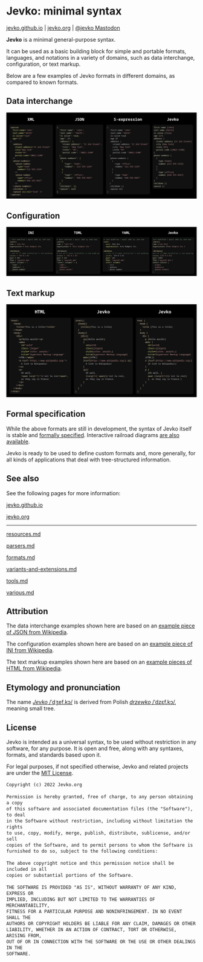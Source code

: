 # Jevko: minimal syntax 

[jevko.github.io](https://jevko.github.io) | [jevko.org](https://jevko.org) | [@jevko Mastodon](https://layer8.space/@jevko)

**Jevko** is a minimal general-purpose syntax.

It can be used as a basic building block for simple and portable formats, languages, and notations in a variety of domains, such as data interchange, configuration, or text markup.

Below are a few examples of Jevko formats in different domains, as compared to known formats.

## Data interchange

![Jevko compared to other syntaxes for data interchange](https://raw.githubusercontent.com/jevko/jevko/master/data-comparison.png)

## Configuration

![Jevko compared to other syntaxes for configuration](https://raw.githubusercontent.com/jevko/jevko/master/config-comparison.png)

## Text markup

![Jevko compared to other syntaxes for text markup](https://raw.githubusercontent.com/jevko/jevko/master/markup-comparison.png)

## Formal specification

While the above formats are still in development, the syntax of Jevko itself is stable and [formally specified](https://github.com/jevko/specifications/blob/master/spec-standard-grammar.md). Interactive railroad diagrams [are also available](https://jevko.org/diagram.xhtml).

Jevko is ready to be used to define custom formats and, more generally, for all kinds of applications that deal with tree-structured information.

## See also

See the following pages for more information:

[jevko.github.io](https://jevko.github.io)

[jevko.org](https://jevko.org)

---

[resources.md](https://github.com/jevko/jevko/blob/master/resources.md)

[parsers.md](https://github.com/jevko/jevko/blob/master/parsers.md)

[formats.md](https://github.com/jevko/jevko/blob/master/formats.md)

[variants-and-extensions.md](https://github.com/jevko/jevko/blob/master/variants-and-extensions.md)

[tools.md](https://github.com/jevko/jevko/blob/master/tools.md)

[various.md](https://github.com/jevko/jevko/blob/master/various.md)

## Attribution

The data interchange examples shown here are based on an [example piece of JSON from Wikipedia](https://en.wikipedia.org/wiki/JSON#Syntax).

The configuration examples shown here are based on an [example piece of INI from Wikipedia](https://en.m.wikipedia.org/wiki/INI_file#Example).

The text markup examples shown here are based on an [example pieces of HTML from Wikipedia](https://en.wikipedia.org/wiki/HTML#Attributes).

## Etymology and pronunciation

The name [*Jevko* /ˈdʒef.kɔ/](https://www.howtopronounce.com/jevko) is derived from Polish [*drzewko* /ˈdʐɛf.kɔ/](https://en.wiktionary.org/wiki/drzewko), meaning small tree.

## License

Jevko is intended as a universal syntax, to be used without restriction in any software, for any purpose. It is open and free, along with any syntaxes, formats, and standards based upon it.

For legal purposes, if not specified otherwise, Jevko and related projects are under the [MIT License](https://choosealicense.com/licenses/mit/).

```
Copyright (c) 2022 Jevko.org

Permission is hereby granted, free of charge, to any person obtaining a copy
of this software and associated documentation files (the "Software"), to deal
in the Software without restriction, including without limitation the rights
to use, copy, modify, merge, publish, distribute, sublicense, and/or sell
copies of the Software, and to permit persons to whom the Software is
furnished to do so, subject to the following conditions:

The above copyright notice and this permission notice shall be included in all
copies or substantial portions of the Software.

THE SOFTWARE IS PROVIDED "AS IS", WITHOUT WARRANTY OF ANY KIND, EXPRESS OR
IMPLIED, INCLUDING BUT NOT LIMITED TO THE WARRANTIES OF MERCHANTABILITY,
FITNESS FOR A PARTICULAR PURPOSE AND NONINFRINGEMENT. IN NO EVENT SHALL THE
AUTHORS OR COPYRIGHT HOLDERS BE LIABLE FOR ANY CLAIM, DAMAGES OR OTHER
LIABILITY, WHETHER IN AN ACTION OF CONTRACT, TORT OR OTHERWISE, ARISING FROM,
OUT OF OR IN CONNECTION WITH THE SOFTWARE OR THE USE OR OTHER DEALINGS IN THE
SOFTWARE.
```